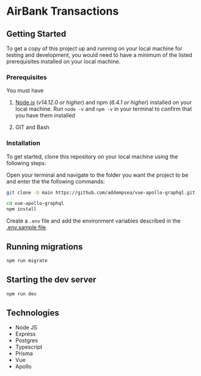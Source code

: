 # AirBank Transactions

## Getting Started

To get a copy of this project up and running on your local machine for testing and development, you would need to have a minimum of the listed prerequisites installed on your local machine.

### Prerequisites

You must have

1. [Node.js](https://nodejs.org/) (_v14.12.0 or higher_) and npm (_6.4.1 or higher_) installed on your local machine. Run `node -v` and `npm -v` in your terminal to confirm that you have them installed

2. GIT and Bash

### Installation

To get started, clone this repository on your local machine using the following steps:

Open your terminal and navigate to the folder you want the project to be and enter the the following commands:

```bash
git clone -b main https://github.com/addempsea/vue-apollo-graphql.git

cd vue-apollo-graphql
npm install
```

Create a `.env` file and add the environment variables described in the [.env.sample file](https://github.com/addempsea/vue-apollo-graphql/blob/main/.env.sample).

## Running migrations

```bash
npm run migrate
```

## Starting the dev server

```bash
npm run dev
```

## Technologies

- Node JS
- Express
- Postgres
- Typescript
- Prisma
- Vue
- Apollo
